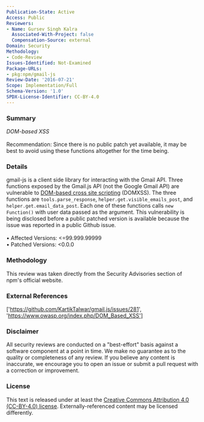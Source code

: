 ```yaml
---
Publication-State: Active
Access: Public
Reviewers:
- Name: Gursev Singh Kalra
  Associated-With-Project: false
  Compensation-Source: external
Domain: Security
Methodology:
- Code-Review
Issues-Identified: Not-Examined
Package-URLs:
- pkg:npm/gmail-js
Review-Date: '2016-07-21'
Scope: Implementation/Full
Schema-Version: '1.0'
SPDX-License-Identifier: CC-BY-4.0
---
```

### Summary
*DOM-based XSS*<br><br>Recommendation: Since there is no public patch yet available, it may be best to avoid using these functions altogether for the time being.
### Details
gmail-js is a client side library for interacting with the Gmail API.  Three functions exposed by the Gmail.js API (not the Google Gmail API) are vulnerable to [DOM-based cross site scripting](https://www.owasp.org/index.php/DOM_Based_XSS) (DOMXSS).  The three functions are `tools.parse_response`, `helper.get.visible_emails_post`, and `helper.get.email_data_post`.  Each one of these functions calls `new Function()` with user data passed as the argument.  This vulnerability is being disclosed before a public patched version is available because the issue was reported in a public Github issue.
<br><br>• Affected Versions: <=99.999.99999
<br>• Patched Versions: <0.0.0
### Methodology
This review was taken directly from the Security Advisories section of npm's official website.
### External References
['https://github.com/KartikTalwar/gmail.js/issues/281', 'https://www.owasp.org/index.php/DOM_Based_XSS']
### Disclaimer
All security reviews are conducted on a "best-effort" basis against a software component at a point in time. We make no guarantee as to the quality or completeness of any review. If you believe any content is inaccurate, we encourage you to open an issue or submit a pull request with a correction or improvement.
### License
This text is released under at least the [Creative Commons Attribution 4.0 (CC-BY-4.0) license](https://creativecommons.org/licenses/by/4.0/legalcode.txt). Externally-referenced content may be licensed differently.
